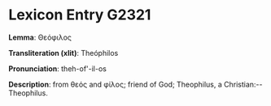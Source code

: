 # Lexicon Entry G2321

**Lemma**: Θεόφιλος

**Transliteration (xlit)**: Theóphilos

**Pronunciation**: theh-of'-il-os

**Description**:
from θεός and φίλος; friend of God; Theophilus, a Christian:--Theophilus.
